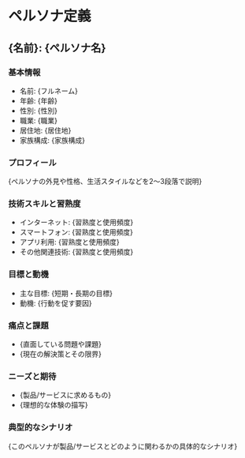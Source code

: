 ペルソナ定義
=========================

{名前}: {ペルソナ名}
-------------------------

### 基本情報

- 名前: {フルネーム}
- 年齢: {年齢}
- 性別: {性別}
- 職業: {職業}
- 居住地: {居住地}
- 家族構成: {家族構成}

### プロフィール

{ペルソナの外見や性格、生活スタイルなどを2〜3段落で説明}

### 技術スキルと習熟度

- インターネット: {習熟度と使用頻度}
- スマートフォン: {習熟度と使用頻度}
- アプリ利用: {習熟度と使用頻度}
- その他関連技術: {習熟度と使用頻度}

### 目標と動機

- 主な目標: {短期・長期の目標}
- 動機: {行動を促す要因}

### 痛点と課題

- {直面している問題や課題}
- {現在の解決策とその限界}

### ニーズと期待

- {製品/サービスに求めるもの}
- {理想的な体験の描写}

### 典型的なシナリオ

{このペルソナが製品/サービスとどのように関わるかの具体的なシナリオ}

